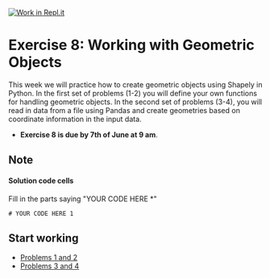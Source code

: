 [![Work in Repl.it](https://classroom.github.com/assets/work-in-replit-14baed9a392b3a25080506f3b7b6d57f295ec2978f6f33ec97e36a161684cbe9.svg)](https://classroom.github.com/online_ide?assignment_repo_id=4850797&assignment_repo_type=AssignmentRepo)
# Exercise 8: Working with Geometric Objects

This week we will practice how to create geometric objects using Shapely in Python. In the first set of problems (1-2) you will define your own functions for handling geometric objects. In the second set of problems (3-4), you will read in data from a file using Pandas and create geometries based on coordinate information in the input data. 


- **Exercise 8 is due by 7th of June at 9 am**.

## Note

#### Solution code cells
Fill in the parts saying "YOUR CODE HERE *"

```
# YOUR CODE HERE 1
```

## Start working

 - [Problems 1 and 2 ](Exercise_1_problem_1_2.py)
 - [Problems 3 and 4 ](Exercise_1_problem_3_4.py)
